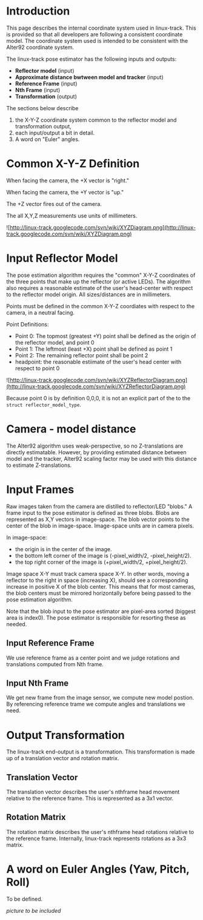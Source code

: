 # Introduction #

This page describes the internal coordinate system used in linux-track.
This is provided so that all developers are following a consistent coordinate model.
The coordinate system used is intended to be consistent with the Alter92 coordinate system.

The linux-track pose estimator has the following inputs and outputs:
  * **Reflector model** (input)
  * **Approximate distance bwtween model and tracker** (input)
  * **Reference Frame** (input)
  * **Nth Frame** (input)
  * **Transformation** (output)

The sections below describe
  1. the X-Y-Z coordinate system common to the reflector model and transformation output,
  1. each input/output a bit in detail.
  1. A word on "Euler" angles.

# Common X-Y-Z Definition #

When facing the camera, the +X vector is "right."

When facing the camera, the +Y vector is "up."

The +Z vector fires out of the camera.

The all X,Y,Z measurements use units of millimeters.

![http://linux-track.googlecode.com/svn/wiki/XYZDiagram.png](http://linux-track.googlecode.com/svn/wiki/XYZDiagram.png)

# Input Reflector Model #

The pose estimation algorithm requires the "common" X-Y-Z coordinates of the three points that make up the reflector (or active LEDs).
The algorithm also requires a reasonable estimate of the user's head-center with respect to the reflector model origin.
All sizes/distances are in millimeters.

Points must be defined in the common X-Y-Z coordiates with respect to the camera, in a neutral facing.

Point Definitions:
  * Point 0: The topmost (greatest +Y) point shall be defined as the origin of the reflector model, and point 0
  * Point 1: The leftmost (least +X) point shall be defined as point 1
  * Point 2: The remaining reflector point shall be point 2
  * headpoint: the reasonable estiimate of the user's head center with respect to point 0

![http://linux-track.googlecode.com/svn/wiki/XYZReflectorDiagram.png](http://linux-track.googlecode.com/svn/wiki/XYZReflectorDiagram.png)

Because point 0 is by definition 0,0,0, it is not an explicit  part of the to the `struct reflector_model_type`.

# Camera - model distance #
The Alter92 algorithm uses weak-perspective, so no Z-translations are directly estimatable.
However, by providing estimated distance between model and the tracker, Alter92 scaling factor may be used with this distance to estimate Z-translations.

# Input Frames #

Raw images taken from the camera are distilled to reflector/LED "blobs."
A frame input to the pose estimator is defined as three blobs.
Blobs are represented as X,Y vectors in image-space.
The blob vector points to the center of the blob in image-space.
Image-space units are in camera pixels.

In image-space:
  * the origin is in the center of the image.
  * the bottom left corner of the image is (-pixel\_width/2, -pixel\_height/2).
  * the top right corner of the image is (+pixel\_width/2, +pixel\_height/2).

Image space X-Y must track camera space X-Y.
In other words, moving a reflector to the right in space (increasing X), should see a corresponding increase in positive X of the blob center.
This means that for most cameras, the blob centers must be mirrored horizontally before being passed to the pose estimation algorithm.

Note that the blob input to the pose estimator are pixel-area sorted (biggest area is index0).  The pose estimator is responsible for resorting these as needed.

## Input Reference Frame ##
We use reference frame as a center point and we judge rotations and translations computed from Nth frame.

## Input Nth Frame ##
We get new frame from the image sensor, we compute new model postion. By referencing reference trame we compute angles and translations we need.

# Output Transformation #
The linux-track end-output is a transformation.
This transformation is made up of a translation vector and rotation matrix.

## Translation Vector ##
The translation vector describes the user's nthframe head movement relative to the reference frame.
This is represented as a 3x1 vector.

## Rotation Matrix ##
The rotation matrix describes the user's nthframe head rotations relative to the reference frame.
Internally, linux-track represents rotations as a 3x3 matrix.

# A word on Euler Angles (Yaw, Pitch, Roll) #

To be defined.

_picture to be included_